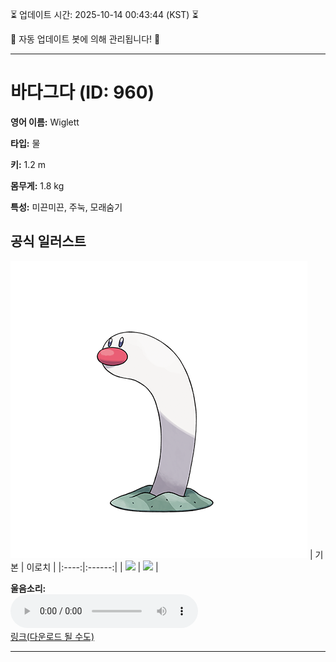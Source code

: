 
⏳ 업데이트 시간: 2025-10-14 00:43:44 (KST) ⏳

🤖 자동 업데이트 봇에 의해 관리됩니다! 🤖

---

# 바다그다 (ID: 960)
**영어 이름:** Wiglett

**타입:** 물

**키:** 1.2 m

**몸무게:** 1.8 kg

**특성:** 미끈미끈, 주눅, 모래숨기

## 공식 일러스트
![](https://raw.githubusercontent.com/PokeAPI/sprites/master/sprites/pokemon/other/official-artwork/960.png)
| 기본 | 이로치 |
|:----:|:------:|
| <img src="http://play.pokemonshowdown.com/sprites/ani/wiglett.gif" width="200"> | <img src="http://play.pokemonshowdown.com/sprites/ani-shiny/wiglett.gif" width="200"> |

**울음소리:**<br><audio controls src="https://raw.githubusercontent.com/PokeAPI/cries/main/cries/pokemon/latest/960.ogg"></audio><br> [링크(다운로드 될 수도)](https://raw.githubusercontent.com/PokeAPI/cries/main/cries/pokemon/latest/960.ogg)


---
